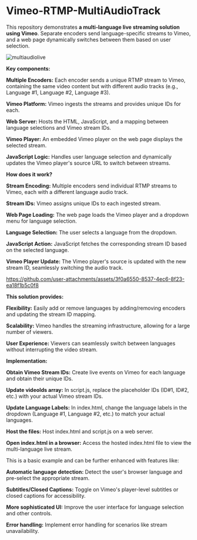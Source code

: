 # Vimeo-RTMP-MultiAudioTrack

This repository demonstrates **a multi-language live streaming solution using Vimeo**. Separate encoders send language-specific streams to Vimeo, and a web page dynamically switches between them based on user selection.

![multiaudiolive](https://github.com/user-attachments/assets/cdd68dab-66ee-4120-be80-60e6bed9e05f)


**Key components:**

**Multiple Encoders:** Each encoder sends a unique RTMP stream to Vimeo, containing the same video content but with different audio tracks (e.g., Language #1, Language #2, Language #3).

**Vimeo Platform:** Vimeo ingests the streams and provides unique IDs for each.

**Web Server:** Hosts the HTML, JavaScript, and a mapping between language selections and Vimeo stream IDs.

**Vimeo Player:** An embedded Vimeo player on the web page displays the selected stream.

**JavaScript Logic:** Handles user language selection and dynamically updates the Vimeo player's source URL to switch between streams.



**How does it work?**

**Stream Encoding:** Multiple encoders send individual RTMP streams to Vimeo, each with a different language audio track.

**Stream IDs:** Vimeo assigns unique IDs to each ingested stream.

**Web Page Loading:** The web page loads the Vimeo player and a dropdown menu for language selection.

**Language Selection:** The user selects a language from the dropdown.

**JavaScript Action:** JavaScript fetches the corresponding stream ID based on the selected language.

**Vimeo Player Update:** The Vimeo player's source is updated with the new stream ID, seamlessly switching the audio track.



https://github.com/user-attachments/assets/3f0a6550-8537-4ec6-8f23-ea18f1b5c0f8



**This solution provides:**

**Flexibility:** Easily add or remove languages by adding/removing encoders and updating the stream ID mapping.

**Scalability:** Vimeo handles the streaming infrastructure, allowing for a large number of viewers.

**User Experience:** Viewers can seamlessly switch between languages without interrupting the video stream.



**Implementation:**

**Obtain Vimeo Stream IDs:** Create live events on Vimeo for each language and obtain their unique IDs.

**Update videoIds array:** In script.js, replace the placeholder IDs (ID#1, ID#2, etc.) with your actual Vimeo stream IDs.

**Update Language Labels:** In index.html, change the language labels in the dropdown (Language #1, Language #2, etc.) to match your actual languages.

**Host the files:** Host index.html and script.js on a web server.

**Open index.html in a browser:** Access the hosted index.html file to view the multi-language live stream.

This is a basic example and can be further enhanced with features like:

**Automatic language detection:** Detect the user's browser language and pre-select the appropriate stream.

**Subtitles/Closed Captions:** Toggle on Vimeo's player-level subtitles or closed captions for accessibility.

**More sophisticated UI:** Improve the user interface for language selection and other controls.

**Error handling:** Implement error handling for scenarios like stream unavailability.

